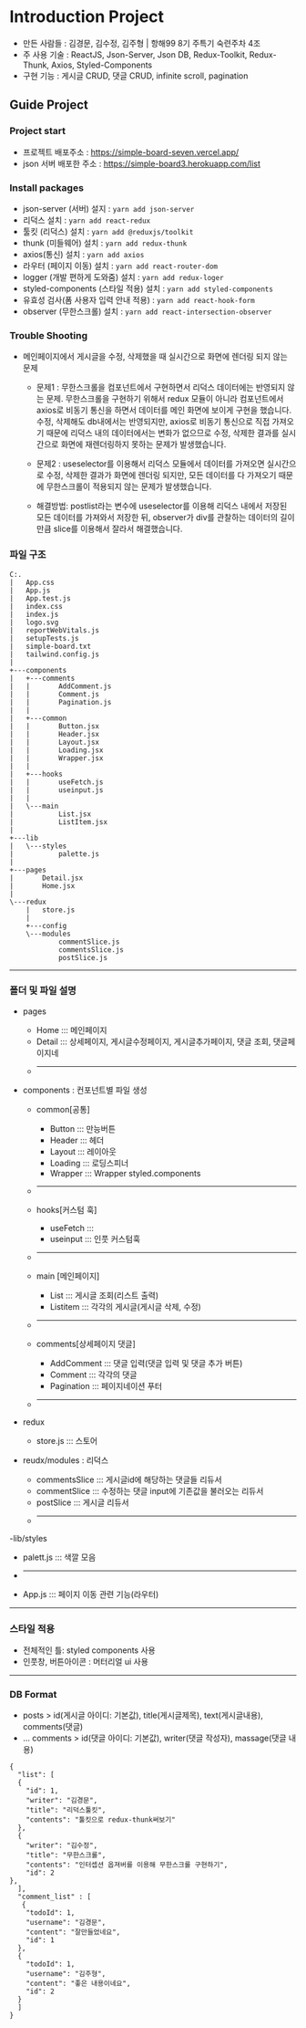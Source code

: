 # Introduction Project
- 만든 사람들 : 김경문, 김수정, 김주형 | 항해99 8기 주특기 숙련주차 4조
- 주 사용 기술 : ReactJS, Json-Server, Json DB, Redux-Toolkit, Redux-Thunk, Axios, Styled-Components
- 구현 기능 : 게시글 CRUD, 댓글 CRUD, infinite scroll, pagination

## Guide Project
### Project start
  - 프로젝트 배포주소 : https://simple-board-seven.vercel.app/
  - json 서버 배포한 주소 : https://simple-board3.herokuapp.com/list

### Install packages
- json-server (서버) 설지 : `yarn add json-server`
- 리덕스 설치 : `yarn add react-redux`
- 툴킷 (리덕스) 설치 : `yarn add @reduxjs/toolkit`
- thunk (미들웨어) 설치 : `yarn add redux-thunk`
- axios(통신) 설치 : `yarn add axios` 
- 라우터 (페이지 이동) 설치 : `yarn add react-router-dom` 
- logger (개발 편하게 도와줌) 설치 : `yarn add redux-loger`
- styled-components (스타일 적용) 설치 : `yarn add styled-components`
- 유효성 검사(폼 사용자 입력 안내 적용) : `yarn add react-hook-form`
- observer (무한스크롤) 설치 : `yarn add react-intersection-observer`

### Trouble Shooting
- 메인페이지에서 게시글을 수정, 삭제했을 때 실시간으로 화면에 렌더링 되지 않는 문제 
  
  * 문제1 : 무한스크롤을 컴포넌트에서 구현하면서 리덕스 데이터에는 반영되지 않는 문제. 무한스크롤을 구현하기 위해서 redux 모듈이 아니라 컴포넌트에서 axios로 비동기 통신을 하면서 데이터를 메인 화면에 보이게 구현을 했습니다. 수정, 삭제해도 db내에서는 반영되지만, axios로 비동기 통신으로 직접 가져오기 때문에 리덕스 내의 데이터에서는 변화가 없으므로 수정, 삭제한 결과를 실시간으로 화면에 재렌더링하지 못하는 문제가 발생했습니다. 

  * 문제2 : useselector를 이용해서 리덕스 모듈에서 데이터를 가져오면 실시간으로 수정, 삭제한 결과가 화면에 렌더링 되지만, 모든 데이터를 다 가져오기 때문에 무한스크롤이 적용되지 않는 문제가 발생했습니다. 
 
  * 해결방법: postlist라는 변수에  useselector를 이용해 리덕스 내에서 저장된 모든 데이터를 가져와서 저장한 뒤, observer가 div를 관찰하는 데이터의 길이만큼 slice를 이용해서 잘라서 해결했습니다.
  
### 파일 구조  
```
C:.
|   App.css
|   App.js
|   App.test.js
|   index.css
|   index.js
|   logo.svg
|   reportWebVitals.js
|   setupTests.js
|   simple-board.txt
|   tailwind.config.js
|   
+---components
|   +---comments
|   |       AddComment.js
|   |       Comment.js
|   |       Pagination.js
|   |       
|   +---common
|   |       Button.jsx
|   |       Header.jsx
|   |       Layout.jsx
|   |       Loading.jsx
|   |       Wrapper.jsx
|   |       
|   +---hooks
|   |       useFetch.js
|   |       useinput.js
|   |       
|   \---main
|           List.jsx
|           ListItem.jsx
|           
+---lib
|   \---styles
|           palette.js
|           
+---pages
|       Detail.jsx
|       Home.jsx
|       
\---redux
    |   store.js
    |   
    +---config
    \---modules
            commentSlice.js
            commentsSlice.js
            postSlice.js
```
  

-----

### 폴더 및 파일 설명
- pages
  * Home ::: 메인페이지
  * Detail ::: 상세페이지, 게시글수정페이지, 게시글추가페이지, 댓글 조회, 댓글페이지네
  * ---------------- 

- components : 컨포넌트별 파일 생성
  * common[공통]
    * Button :::  만능버튼 
    * Header :::  헤더
    * Layout :::  레이아웃
    * Loading ::: 로딩스피너
    * Wrapper ::: Wrapper styled.components
    
  * ----------------
  
  * hooks[커스텀 훅]
    * useFetch ::: 
    * useinput ::: 인풋 커스텀훅
    
  * ---------------- 
  
  * main  [메인페이지]
    * List :::  게시글 조회(리스트 출력)
    * Listitem :::  각각의 게시글(게시글 삭제, 수정)

  * ---------------- 
  
  * comments[상세페이지 댓글]
    * AddComment :::  댓글 입력(댓글 입력 및 댓글 추가 버튼)
    * Comment :::  각각의 댓글
    * Pagination ::: 페이지네이션 푸터
  * ---------------- 
  
- redux
  * store.js ::: 스토어
- reudx/modules : 리덕스 
  * commentsSlice ::: 게시글id에 해당하는 댓글들 리듀서
  * commentSlice ::: 수정하는 댓글 input에 기존값을 불러오는 리듀서
  * postSlice ::: 게시글 리듀서
  * ---------------- 
-lib/styles
  * palett.js ::: 색깔 모음
  * ---------------- 

- App.js ::: 페이지 이동 관련 기능(라우터)

-----

### 스타일 적용
- 전체적인 틀: styled components 사용
- 인풋창, 버튼아이콘 : 머터리얼 ui 사용

-----

### DB Format
- posts > id(게시글 아이디: 기본값), title(게시글제목), text(게시글내용), comments(댓글)
- ... comments > id(댓글 아이디: 기본값), writer(댓글 작성자), massage(댓글 내용)
```
{
  "list": [
  {
    "id": 1,
    "writer": "김경문",
    "title": "리덕스툴킷",
    "contents": "툴킷으로 redux-thunk써보기"
  },
  {
    "writer": "김수정",
    "title": "무한스크롤",
    "contents": "인터셉션 옵져버를 이용해 무한스크롤 구현하기",
    "id": 2
},
  ],
  "comment_list" : [
   {
    "todoId": 1,
    "username": "김경문",
    "content": "잘만들었네요",
    "id": 1
  },
  {
    "todoId": 1,
    "username": "김주형",
    "content": "좋은 내용이네요",
    "id": 2
  }
  ]
}
```
